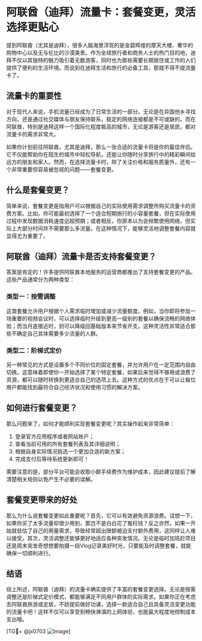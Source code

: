 # 阿联酋（迪拜）流量卡：套餐变更，灵活选择更贴心

提到阿联酋（尤其是迪拜），很多人脑海里浮现的是金碧辉煌的摩天大楼、奢华的购物中心以及无与伦比的沙漠美景。作为全球旅行者和商务人士的热门目的地，迪拜不仅以其独特的魅力吸引着无数游客，同时也为那些需要长期居住或工作的人们提供了便利的生活环境。而说到在迪拜生活和旅行的必备工具，那就不得不提流量卡了。

## 流量卡的重要性

对于现代人来说，手机流量已经成为了日常生活的一部分。无论是在异国他乡寻找方向，还是通过社交媒体与朋友保持联系，稳定的网络连接都是不可或缺的。而在阿联酋，特别是迪拜这样一个国际化程度极高的城市，无论是游客还是居民，都对流量卡的需求非常大。

如果你计划前往阿联酋，尤其是迪拜，那么一张合适的流量卡将是你的最佳伴侣。它不仅能帮助你在陌生的城市中轻松导航，还能让你随时分享旅行中的精彩瞬间给远方的朋友和家人。然而，在选择流量卡时，除了关注价格和服务质量外，还有一个非常重要但容易被忽视的问题——套餐变更。

## 什么是套餐变更？

简单来说，套餐变更是指用户可以根据自己的实际使用需求调整所购买流量卡的资费方案。比如，你可能最初选择了一个适合短期旅行的小容量套餐，但在实际使用过程中发现数据消耗速度远超预期；或者相反，你原本以为会频繁使用网络，但实际上大部分时间并不需要那么多流量。在这种情况下，能够灵活地调整套餐内容就显得尤为重要了。

## 阿联酋（迪拜）流量卡是否支持套餐变更？

答案是肯定的！许多提供阿联酋本地服务的运营商都推出了支持套餐变更的产品。这些产品通常分为两种类型：

### 类型一：按需调整
这类套餐允许用户根据个人需求临时增加或减少流量额度。例如，当你即将参加一场重要的视频会议时，可以选择临时升级到更高一级别的套餐以确保流畅的网络体验；而当月底接近时，则可以降级回基础版本来节省开支。这种灵活性非常适合那些不确定自己具体需要多少流量的人群。

### 类型二：阶梯式定价
另一种常见的方式是设置多个不同价位的固定套餐，并允许用户在一定范围内自由切换。这意味着即使你一开始选择了某个特定套餐，如果后来觉得不够用或浪费了资源，都可以随时转换到更适合自己的选项上去。这种方式的优点在于可以让每位用户都能找到最符合自己经济状况和使用习惯的解决方案。

## 如何进行套餐变更？

那么问题来了，如何才能顺利实现套餐变更呢？其实操作起来非常简单：

1. 登录官方应用程序或者网站账户；
2. 查看当前可用的所有套餐列表及其详细说明；
3. 根据自身实际情况挑选一个更加合适的新方案；
4. 完成支付后等待系统更新即可！

需要注意的是，部分平台可能会收取小额手续费作为维护成本，因此建议提前了解清楚相关规则以免产生不必要的误解。

## 套餐变更带来的好处

那么为什么说套餐变更如此重要呢？首先，它可以有效避免资源浪费。试想一下，如果你买了太多流量却很少用到，那岂不是白白花了冤枉钱？反之亦然，如果一开始就低估了自己的用量需求，导致经常超出限额被迫支付额外费用，这同样让人难以接受。其次，灵活调整还能够更好地适应各种突发情况。无论是临时加班赶项目还是周末突发奇想想要拍摄一段Vlog记录美好时光，只要能及时调整套餐，就能确保一切顺利进行。

## 结语

综上所述，阿联酋（迪拜）的流量卡确实提供了丰富的套餐变更选择。无论是按需调整还是阶梯式定价模式，都能够满足不同用户群体的实际需求。如果你正在考虑去阿联酋旅游或定居，不妨提前做好功课，选择一款适合自己且具备灵活变更功能的流量卡吧！这样不仅可以享受到畅快淋漓的上网体验，也能最大程度地控制成本支出哦。

[TG💪+ @jx0703 ![Image](https://github.com/user-attachments/assets/dbca1d08-cadb-493c-b0ec-ad6f7a83f270)]